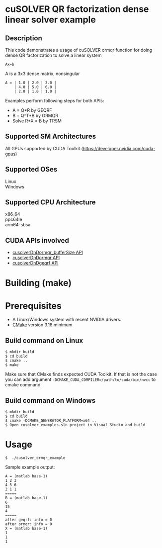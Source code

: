 # cuSOLVER QR factorization dense linear solver example

## Description

This code demonstrates a usage of cuSOLVER ormqr function for doing dense QR factorization to solve a linear system 
```
Ax=b
```
A is a 3x3 dense matrix, nonsingular
```
A = | 1.0 | 2.0 | 3.0 |
    | 4.0 | 5.0 | 6.0 |
    | 2.0 | 1.0 | 1.0 |
```

Examples perform following steps for both APIs:
- A = Q*R by GEQRF
- B = Q^T*B by ORMQR
- Solve R*X = B by TRSM

## Supported SM Architectures

All GPUs supported by CUDA Toolkit (https://developer.nvidia.com/cuda-gpus)  

## Supported OSes

Linux  
Windows  

## Supported CPU Architecture

x86_64  
ppc64le  
arm64-sbsa

## CUDA APIs involved
- [cusolverDnDormqr_bufferSize API](https://docs.nvidia.com/cuda/cusolver/index.html#cuSolverDN-lt-t-gt-ormqr)
- [cusolverDnDormqr API](https://docs.nvidia.com/cuda/cusolver/index.html#cuSolverDN-lt-t-gt-ormqr)
- [cusolverDnDgeqrf API](https://docs.nvidia.com/cuda/cusolver/index.html#cuSolverDN-lt-t-gt-geqrf)

# Building (make)

# Prerequisites
- A Linux/Windows system with recent NVIDIA drivers.
- [CMake](https://cmake.org/download) version 3.18 minimum

## Build command on Linux
```
$ mkdir build
$ cd build
$ cmake ..
$ make
```
Make sure that CMake finds expected CUDA Toolkit. If that is not the case you can add argument `-DCMAKE_CUDA_COMPILER=/path/to/cuda/bin/nvcc` to cmake command.

## Build command on Windows
```
$ mkdir build
$ cd build
$ cmake -DCMAKE_GENERATOR_PLATFORM=x64 ..
$ Open cusolver_examples.sln project in Visual Studio and build
```

# Usage
```
$  ./cusolver_ormqr_example
```

Sample example output:

```
A = (matlab base-1)
1 2 3
4 5 6
2 1 1
=====
B = (matlab base-1)
6
15
4
=====
after geqrf: info = 0
after ormqr: info = 0
X = (matlab base-1)
1
1
1
```
